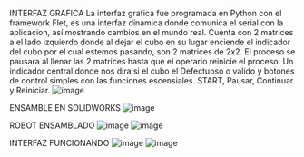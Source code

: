 INTERFAZ GRAFICA
La interfaz grafica fue programada en Python con el framework Flet, es una interfaz dinamica donde comunica el serial con la aplicacion, así mostrando cambios en el mundo real.
Cuenta con 2 matrices a el lado izquierdo donde al dejar el cubo en su lugar enciende el indicador del cubo por el cual estemos pasando, son 2 matrices de 2x2.
El proceso se pausara al llenar las 2 matrices hasta que el operario reinicie el proceso.
Un indicador central donde nos dira si el cubo el Defectuoso o valido y botones de control simples con las funciones escensiales. START, Pausar, Continuar y Reiniciar.
![image](https://github.com/user-attachments/assets/b47c6033-fc23-441d-bae3-95be70db0f62)

ENSAMBLE EN SOLIDWORKS
![image](https://github.com/user-attachments/assets/763f2afd-31c3-489d-bdb9-a54f1b055ba8)

ROBOT ENSAMBLADO
![image](https://github.com/user-attachments/assets/c74df293-4193-46a2-bcd7-f374a48fad59)
![image](https://github.com/user-attachments/assets/810a3a2f-6350-4f80-82d2-7c47eaa8a196)

INTERFAZ FUNCIONANDO
![image](https://github.com/user-attachments/assets/bd5ca817-e123-4d63-8c4e-d8d6bd307309)
![image](https://github.com/user-attachments/assets/150f2b4e-0d01-45b9-88c7-3d1d437973cb)
